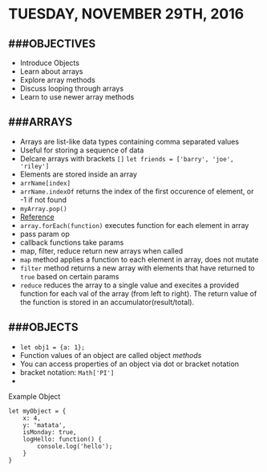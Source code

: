 # TUESDAY, NOVEMBER 29TH, 2016



###**OBJECTIVES**
---------------------------------------
+ Introduce Objects
+ Learn about arrays
+ Explore array methods
+ Discuss looping through arrays
+ Learn to use newer array methods


###**ARRAYS**
---------------------------------------
+ Arrays are list-like data types containing comma separated values
+ Useful for storing a sequence of data
+ Delcare arrays with brackets  `[]`
`let friends = ['barry', 'joe', 'riley']`
+ Elements are stored inside an array
+ `arrName[index]`
+ `arrName.indexOf` returns the index of the first occurence of element, or -1 if not found 
+ `myArray.pop()` 
+ [Reference](http://www.w3schools.com/jsref/jsref_obj_array.asp)
+ `array.forEach(function)` executes function for each element in array
+ pass param op
+ callback functions take params
+ map, filter, reduce return new arrays when called
+ `map` method applies a function to each element in array, does not mutate
+ `filter` method returns a new array with elements that have returned to `true` based on certain params
+ `reduce` reduces the array to a single value and execites a provided function for each val of the array (from left to right). The return value of the function is stored in an accumulator(result/total).


###**OBJECTS**
---------------------------------------
+ `let obj1 = {a: 1};`
+ Function values of an object are called object _methods_
+ You can access properties of an object via dot or bracket notation
+ bracket notation: `Math['PI']`
+

Example Object
```
let myObject = {
    x: 4,
    y: 'matata', 
    isMonday: true,
    logHello: function() {
        console.log('hello');
    }
}
```



